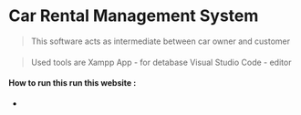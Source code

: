 # Car Rental Management System

> This  software acts as intermediate between car owner and customer


####


> Used tools are 
> Xampp App          - for detabase
> Visual Studio Code  - editor

#### How to run this run this website :

*
